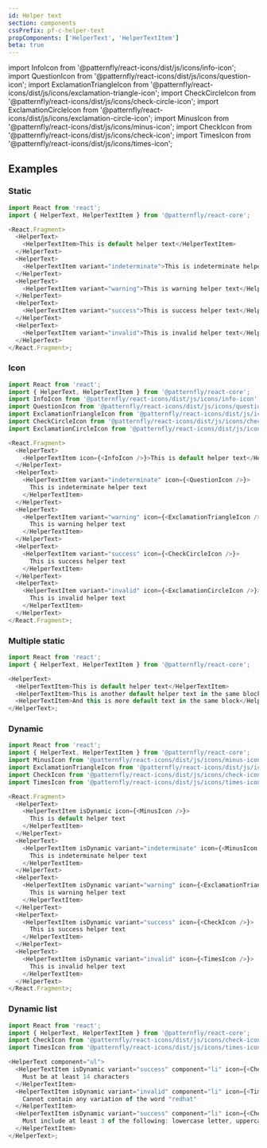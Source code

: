 ```yaml
---
id: Helper text
section: components
cssPrefix: pf-c-helper-text
propComponents: ['HelperText', 'HelperTextItem']
beta: true
---
```


import InfoIcon from '@patternfly/react-icons/dist/js/icons/info-icon';
import QuestionIcon from '@patternfly/react-icons/dist/js/icons/question-icon';
import ExclamationTriangleIcon from '@patternfly/react-icons/dist/js/icons/exclamation-triangle-icon';
import CheckCircleIcon from '@patternfly/react-icons/dist/js/icons/check-circle-icon';
import ExclamationCircleIcon from '@patternfly/react-icons/dist/js/icons/exclamation-circle-icon';
import MinusIcon from '@patternfly/react-icons/dist/js/icons/minus-icon';
import CheckIcon from '@patternfly/react-icons/dist/js/icons/check-icon';
import TimesIcon from '@patternfly/react-icons/dist/js/icons/times-icon';

## Examples

### Static

```js
import React from 'react';
import { HelperText, HelperTextItem } from '@patternfly/react-core';

<React.Fragment>
  <HelperText>
    <HelperTextItem>This is default helper text</HelperTextItem>
  </HelperText>
  <HelperText>
    <HelperTextItem variant="indeterminate">This is indeterminate helper text</HelperTextItem>
  </HelperText>
  <HelperText>
    <HelperTextItem variant="warning">This is warning helper text</HelperTextItem>
  </HelperText>
  <HelperText>
    <HelperTextItem variant="success">This is success helper text</HelperTextItem>
  </HelperText>
  <HelperText>
    <HelperTextItem variant="invalid">This is invalid helper text</HelperTextItem>
  </HelperText>
</React.Fragment>;
```

### Icon

```js
import React from 'react';
import { HelperText, HelperTextItem } from '@patternfly/react-core';
import InfoIcon from '@patternfly/react-icons/dist/js/icons/info-icon';
import QuestionIcon from '@patternfly/react-icons/dist/js/icons/question-icon';
import ExclamationTriangleIcon from '@patternfly/react-icons/dist/js/icons/exclamation-triangle-icon';
import CheckCircleIcon from '@patternfly/react-icons/dist/js/icons/check-circle-icon';
import ExclamationCircleIcon from '@patternfly/react-icons/dist/js/icons/exclamation-circle-icon';

<React.Fragment>
  <HelperText>
    <HelperTextItem icon={<InfoIcon />}>This is default helper text</HelperTextItem>
  </HelperText>
  <HelperText>
    <HelperTextItem variant="indeterminate" icon={<QuestionIcon />}>
      This is indeterminate helper text
    </HelperTextItem>
  </HelperText>
  <HelperText>
    <HelperTextItem variant="warning" icon={<ExclamationTriangleIcon />}>
      This is warning helper text
    </HelperTextItem>
  </HelperText>
  <HelperText>
    <HelperTextItem variant="success" icon={<CheckCircleIcon />}>
      This is success helper text
    </HelperTextItem>
  </HelperText>
  <HelperText>
    <HelperTextItem variant="invalid" icon={<ExclamationCircleIcon />}>
      This is invalid helper text
    </HelperTextItem>
  </HelperText>
</React.Fragment>;
```

### Multiple static

```js
import React from 'react';
import { HelperText, HelperTextItem } from '@patternfly/react-core';

<HelperText>
  <HelperTextItem>This is default helper text</HelperTextItem>
  <HelperTextItem>This is another default helper text in the same block</HelperTextItem>
  <HelperTextItem>And this is more default text in the same block</HelperTextItem>
</HelperText>;
```

### Dynamic

```js
import React from 'react';
import { HelperText, HelperTextItem } from '@patternfly/react-core';
import MinusIcon from '@patternfly/react-icons/dist/js/icons/minus-icon';
import ExclamationTriangleIcon from '@patternfly/react-icons/dist/js/icons/exclamation-triangle-icon';
import CheckIcon from '@patternfly/react-icons/dist/js/icons/check-icon';
import TimesIcon from '@patternfly/react-icons/dist/js/icons/times-icon';

<React.Fragment>
  <HelperText>
    <HelperTextItem isDynamic icon={<MinusIcon />}>
      This is default helper text
    </HelperTextItem>
  </HelperText>
  <HelperText>
    <HelperTextItem isDynamic variant="indeterminate" icon={<MinusIcon />}>
      This is indeterminate helper text
    </HelperTextItem>
  </HelperText>
  <HelperText>
    <HelperTextItem isDynamic variant="warning" icon={<ExclamationTriangleIcon />}>
      This is warning helper text
    </HelperTextItem>
  </HelperText>
  <HelperText>
    <HelperTextItem isDynamic variant="success" icon={<CheckIcon />}>
      This is success helper text
    </HelperTextItem>
  </HelperText>
  <HelperText>
    <HelperTextItem isDynamic variant="invalid" icon={<TimesIcon />}>
      This is invalid helper text
    </HelperTextItem>
  </HelperText>
</React.Fragment>;
```

### Dynamic list

```js
import React from 'react';
import { HelperText, HelperTextItem } from '@patternfly/react-core';
import CheckIcon from '@patternfly/react-icons/dist/js/icons/check-icon';
import TimesIcon from '@patternfly/react-icons/dist/js/icons/times-icon';

<HelperText component="ul">
  <HelperTextItem isDynamic variant="success" component="li" icon={<CheckIcon />}>
    Must be at least 14 characters
  </HelperTextItem>
  <HelperTextItem isDynamic variant="invalid" component="li" icon={<TimesIcon />}>
    Cannot contain any variation of the word "redhat"
  </HelperTextItem>
  <HelperTextItem isDynamic variant="success" component="li" icon={<CheckIcon />}>
    Must include at least 3 of the following: lowercase letter, uppercase letters, numbers, symbols
  </HelperTextItem>
</HelperText>;
```
